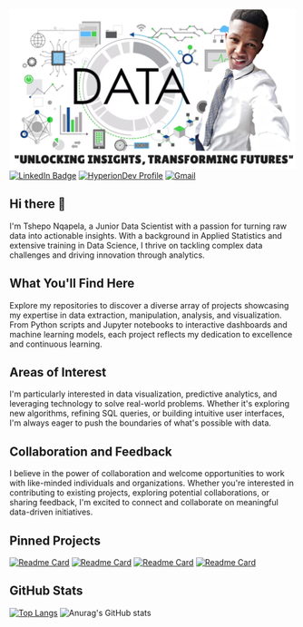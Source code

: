 ![Tshepo's GitHub Banner](https://github.com/Nqapela98/Nqapela98/blob/main/Github%20profile.png)
[![LinkedIn Badge](https://img.shields.io/badge/LinkedIn-Profile-informational?style=flat&logo=linkedin&logoColor=white&color=0D76A8)](https://www.linkedin.com/in/tshepman/)
[![HyperionDev Profile](https://img.shields.io/badge/https%3A%2F%2Fimg.shields.io%2Fbadge%2FHyperionDev-Profile-navy?style=flat&logo=OSF&label=HyperionDev
)](https://www.hyperiondev.com/portfolio/TN23070008879/)
[![Gmail](https://img.shields.io/badge/https%3A%2F%2Fimg.shields.io%2Fbadge%2F-Gmail-%23EA4335?style=flat&logo=Gmail&logoColor=%23EA4335&label=nqapelatshepo.com%40gmail.com)](nqapelatshepo.com@gmail.com)
## Hi there 👋
I'm Tshepo Nqapela, a Junior Data Scientist with a passion for turning raw data into actionable insights. With a background in Applied Statistics and extensive training in Data Science, I thrive on tackling complex data challenges and driving innovation through analytics.

## What You'll Find Here
Explore my repositories to discover a diverse array of projects showcasing my expertise in data extraction, manipulation, analysis, and visualization. From Python scripts and Jupyter notebooks to interactive dashboards and machine learning models, each project reflects my dedication to excellence and continuous learning.

## Areas of Interest
I'm particularly interested in data visualization, predictive analytics, and leveraging technology to solve real-world problems. Whether it's exploring new algorithms, refining SQL queries, or building intuitive user interfaces, I'm always eager to push the boundaries of what's possible with data.

## Collaboration and Feedback
I believe in the power of collaboration and welcome opportunities to work with like-minded individuals and organizations. Whether you're interested in contributing to existing projects, exploring potential collaborations, or sharing feedback, I'm excited to connect and collaborate on meaningful data-driven initiatives.

## Pinned Projects
[![Readme Card](https://github.com/Nqapela98/Power-BI-Dashboards)](https://github.com/Nqapela98/Power-BI-Dashboards)
[![Readme Card](https://github-readme-stats.vercel.app/api/pin/?username=Nqapela98&repo=Working_with_data)](https://github.com/Nqapela98/Working_with_data)
[![Readme Card](https://github-readme-stats.vercel.app/api/pin/?username=Nqapela98&repo=Machine_Learning)](https://github.com/Nqapela98/Machine_Learning)
[![Readme Card](https://github-readme-stats.vercel.app/api/pin/?username=Nqapela98&repo=Project_1-Task_Manager-)](https://github.com/Nqapela98/Project_1-Task_Manager-)

## GitHub Stats
[![Top Langs](https://github-readme-stats.vercel.app/api/top-langs/?username=Nqapela98&layout=donut)](https://github.com/anuraghazra/github-readme-stats)
![Anurag's GitHub stats](https://github-readme-stats.vercel.app/api?username=Nqapela98&show_icons=true)

